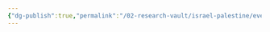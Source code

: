 ```yaml
---
{"dg-publish":true,"permalink":"/02-research-vault/israel-palestine/events/1973-yom-kippur-war/","updated":"2025-08-21T16:56:43.735-04:00"}
---
```


